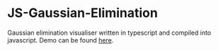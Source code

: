 # JS-Gaussian-Elimination
Gaussian elimination visualiser written in typescript and compiled into javascript. Demo can be found [here](http://kawaiidesu.me/gaussian-elimination/).
